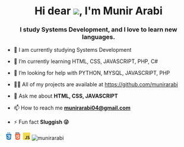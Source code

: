<h1 align="center">Hi dear <img src="https://raw.githubusercontent.com/kaueMarques/kaueMarques/master/hi.gif" width="30px">, I'm Munir Arabi</h1>
<h3 align="center">I study Systems Development, and I love to learn new languages.</h3>

- 🔭 I am currently studying Systems Development

- 🌱 I’m currently learning HTML, CSS, JAVASCRIPT, PHP, C#

- 🤔 I’m looking for help with PYTHON, MYSQL, JAVASCRIPT, PHP

- 👨‍💻 All of my projects are available at https://github.com/munirarabi

<!-- - ▶️ I regulary post videos on [youtube.com/munirarabi] -->

- 💬 Ask me about **HTML, CSS, JAVASCRIPT**

- 📫 How to reach me **munirarabi04@gmail.com**

- ⚡ Fun fact **Sluggish 😜**

<p align="left">
<!-- <img src="https://raw.githubusercontent.com/devicons/devicon/master/icons/react/react-original-wordmark.svg" alt="react" width="20" height="20"/> -->
<img src="https://raw.githubusercontent.com/devicons/devicon/master/icons/css3/css3-plain-wordmark.svg" alt="css3"  width="20" height="20"/>
<img src="https://raw.githubusercontent.com/devicons/devicon/master/icons/html5/html5-original-wordmark.svg" alt="html5"  width="20" height="20"/>
<img src="https://raw.githubusercontent.com/devicons/devicon/master/icons/javascript/javascript-original.svg" alt="javascript" width="20" height="20"/>
<!-- <img src="https://raw.githubusercontent.com/devicons/devicon/master/icons/postgresql/postgresql-original-wordmark.svg" alt="postgresql" width="20" height="20"/> -->
<!-- <img src="https://raw.githubusercontent.com/devicons/devicon/master/icons/nodejs/nodejs-original-wordmark.svg" alt="nodejs" width="20" height="20"/></p><p align="center"> -->
<img src="https://github-readme-stats.vercel.app/api?username=munirarabi&show_icons=true" alt="munirarabi"/> 
</p>
